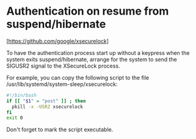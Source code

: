 # Authentication on resume from suspend/hibernate

[https://github.com/google/xsecurelock]

To have the authentication process start up without a keypress when the system exits suspend/hibernate, arrange for the system to send the SIGUSR2 signal to the XSecureLock process.

For example, you can copy the following script to the file /usr/lib/systemd/system-sleep/xsecurelock:

```bash
#!/bin/bash
if [[ "$1" = "post" ]] ; then
  pkill -x -USR2 xsecurelock
fi
exit 0
```

Don't forget to mark the script executable.
